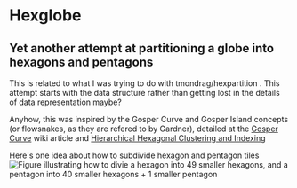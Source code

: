 # Hexglobe
## Yet another attempt at partitioning a globe into hexagons and pentagons

This is related to what I was trying to do with tmondrag/hexpartition . This 
attempt starts with the data structure rather than getting lost in the details 
of data representation maybe?

Anyhow, this was inspired by the Gosper Curve and Gosper Island concepts 
(or flowsnakes, as they are refered to by Gardner), detailed at the
[Gosper Curve](https://en.wikipedia.org/wiki/Gosper_curve) wiki article and
[Hierarchical Hexagonal Clustering and Indexing](doc/HeirarchicalHexagons.pdf)

Here's one idea about how to subdivide hexagon and pentagon tiles
![Figure illustrating how to divie a hexagon into 49 smaller hexagons, and a 
pentagon into 40 smaller hexagons + 1 smaller pentagon](doc/hexglobe_tiles.png)
